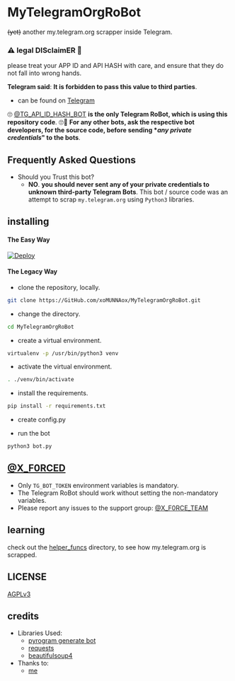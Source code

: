 # MyTelegramOrgRoBot

~~(yet)~~ another my.telegram.org scrapper inside Telegram.

### ⚠ legal DISclaimER 🚸
please treat your APP ID and API HASH with care, and ensure that they do not fall into wrong hands.

**Telegram said**: __It is forbidden to pass this value to third parties__.

- can be found on [Telegram](https://telegram.dog/TG_API_ID_HASH_BOT)

🙄 [@TG_API_ID_HASH_BOT](https://telegram.dog/TG_API_ID_HASH_BOT) **is the only Telegram RoBot, which is using this repository code**. 🙄😬
__For any other bots, ask the respective bot developers, for the source code, before sending **any private credentials*" to the bots__.

## Frequently Asked Questions

- Should you Trust this bot?
  - **NO**. __you should never sent any of your private credentials to unknown third-party Telegram Bots__. This bot / source code was an attempt to scrap `my.telegram.org` using `Python3` libraries.


## installing

#### The Easy Way

[![Deploy](https://www.herokucdn.com/deploy/button.svg)](https://heroku.com/deploy?template=https://github.com/xoMUNNAox/MyTelegramOrgRoBot)


#### The Legacy Way

- clone the repository, locally.
```sh
git clone https://GitHub.com/xoMUNNAox/MyTelegramOrgRoBot.git
```

- change the directory.
```sh
cd MyTelegramOrgRoBot
```

- create a virtual environment.
```sh
virtualenv -p /usr/bin/python3 venv
```

- activate the virtual environment.
```sh
. ./venv/bin/activate
```

- install the requirements.
```sh
pip install -r requirements.txt
```

- create config.py

- run the bot
```sh
python3 bot.py
```

## [@X_F0RCED](https://telegram.dog/X_F0RCED)

- Only `TG_BOT_TOKEN` environment variables is mandatory.
- The Telegram RoBot should work without setting the non-mandatory variables.
- Please report any issues to the support group: [@X_F0RCE_TEAM](https://t.me/X_F0RCE_TEAM)


## learning

check out the [helper_funcs](https://github.com/xoMUNNAox/MyTelegramOrgRoBot/tree/master/helper_funcs) directory, to see how my.telegram.org is scrapped.

## LICENSE
[AGPLv3](https://github.com/xoMUNNAox/MyTelegramOrgRoBot/tree/master/LICENSE)

## credits

- Libraries Used:
  - [pyrogram generate bot](t.me/String_sessions_generator_robot)
  - [requests](https://github.com/psf/requests)
  - [beautifulsoup4](https://pypi.org/project/beautifulsoup4)
- Thanks to:
  - [me](https://tx.me/SEDxD)
